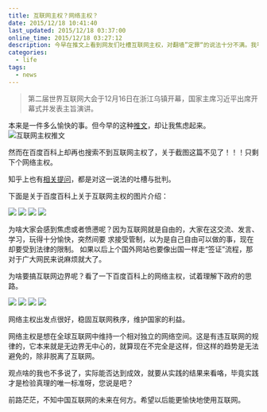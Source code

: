 ```yaml
---
title: 互联网主权？网络主权？
date: 2015/12/18 10:41:40
last_updated: 2015/12/18 03:37:00
online_time: 2015/12/18 03:27:12
description: 今早在推文上看到网友们吐槽互联网主权，对翻墙”定罪“的说法十分不满。我平时也喜欢翻墙，因为能够获取到更多有用的信息。如果真如网友所说，那不知以后将是怎样的情形。
categories:
  - life
tags:
  - news
---
```


> 第二届世界互联网大会于12月16日在浙江乌镇开幕，国家主席习近平出席开幕式并发表主旨演讲。

本来是一件多么愉快的事。但今早的这种[推文](https://twitter.com/lvv2com/status/677413901257064448?t=1&cn=ZmxleGlibGVfcmVjcw%3D%3D&sig=dc1d8fe1f95f8b19f05746d8bd5f99f3a5867683&al=1&refsrc=email&iid=4e5bb413084a43bdb24a6b2062aed156&autoactions=1450356855&uid=3975985819&nid=244+1489)，却让我焦虑起来。
![互联网主权推文](http://img.yangrunwei.com/article-img/20151218/12-1.png)

然而在百度百科上却再也搜索不到互联网主权了，关于截图这篇不见了！！！只剩下个网络主权。

知乎上也有[相关提问](http://www.zhihu.com/question/34020376)，都是对这一说法的吐槽与批判。

下面是关于百度百科上关于互联网主权的图片介绍：

![](http://img.yangrunwei.com/article-img/20151218/12-2.png)
![](http://img.yangrunwei.com/article-img/20151218/12-3.png)
![](http://img.yangrunwei.com/article-img/20151218/12-4.png)
![](http://img.yangrunwei.com/article-img/20151218/12-5.png)

为啥大家会感到焦虑或者愤懑呢？因为互联网就是自由的，大家在这交流、发言、学习，玩得十分愉快，突然间要
求接受管制，以为是自己自由可以做的事，现在却要受到法律的限制。
如果以后上个国外网站也要像出国一样走“签证”流程，那对于广大网民来说麻烦就大了。

为啥要搞互联网边界呢？看了一下百度百科上的网络主权，试着理解下政府的思路。

![](http://img.yangrunwei.com/article-img/20151218/12-6.png)
![](http://img.yangrunwei.com/article-img/20151218/12-7.png)
![](http://img.yangrunwei.com/article-img/20151218/12-8.png)
![](http://img.yangrunwei.com/article-img/20151218/12-9.png)

网络主权出发点很好，稳固互联网秩序，维护国家的利益。

网络主权是想在全球互联网中维持一个相对独立的网络空间。这是有违互联网的规律的，它本来就是无边界无中心的，就算现在不完全是这样，但这样的趋势是无法避免的，除非脱离了互联网。

观点啥的我也不多说了，实际能否达到成效，就要从实践的结果来看咯，毕竟实践才是检验真理的唯一标准呀，您说是吧？

前路茫茫，不知中国互联网的未来在何方。希望以后能更愉快地使用互联网。



